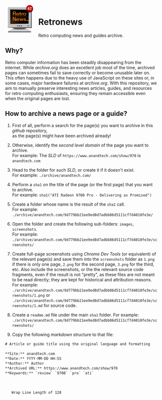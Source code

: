 <img src="./embeds/logo96.png" style="float:left;margin-right:1em">

# Retronews

Retro computing news and guides archive.

## Why?

Retro computer information has been steadily disappearing from the internet. While _archive.org_ does an excellent job
most of the time, archived pages can sometimes fail to save correctly or become unusable later on. This often happens
due to the heavy use of JavaScript on these sites or, in some cases, major hardware failures at _archive.org_. With
this repository, we aim to manually preserve interesting news articles, guides, and resources for retro computing
enthusiasts, ensuring they remain accessible even when the original pages are lost.

## How to archive a news page or a guide?

1. First of all, perform a search for the page(s) you want to archive in this _github_ repository,<br>
   as the page(s) might have been archived already!

2. Otherwise, identify the _second level domain_ of the page you want to archive.<br>
   For example: The _SLD_ of `https://www.anandtech.com/show/970` is `anandtech.com`

3. Head to the folder for such _SLD_, or create it if it doesn't exist.<br>
   For example: `./archive/anandtech.com/`

4. Perform a `sha1` on the title of the page (or the first page) that you want to archive.<br>
   For example: `sha1("ATI Radeon 9700 Pro - Delivering as Promised")`

5. Create a folder whose name is the result of the `sha1` call.<br>
   For example: `./archive/anandtech.com/9d779bb21ee9ed8d7adbb86d5111cf7d4010fe3e/`

6. Open the folder and create the following sub-folders: `images`, `screenshots`.<br>
   For example: `./archive/anandtech.com/9d779bb21ee9ed8d7adbb86d5111cf7d4010fe3e/screenshots/`

7. Create full-page screenshots using _Chrome Dev Tools_ (or equivalent) of the relevant page(s) and save them into the
   `screenshots` folder as `1.png` if there is only one page, `2.png` for the second page, `3.png` for the third, etc.
   Also include the screenshots, or the the relevant source code fragments, even if the result is not "pretty", as these files are not meant to be read directly; they are kept for historical and attribution reasons.
   For example: `./archive/anandtech.com/9d779bb21ee9ed8d7adbb86d5111cf7d4010fe3e/screenshots/1.png`
   or `./archive/anandtech.com/9d779bb21ee9ed8d7adbb86d5111cf7d4010fe3e/screenshots/1.md` for source code.

8. Create a `readme.md` file under the main `sha1` folder.
   For example: `./archive/anandtech.com/9d779bb21ee9ed8d7adbb86d5111cf7d4010fe3e/screenshots/`

9. Copy the following _markdown_ structure to that file:

```
# Article or guide title using the original language and formatting

**Site:** anandtech.com
**Date:** YYYY-MM-DD HH:SS
**Author:** Author
**Archived URL:** https://www.anandtech.com/show/970
**Keywords:** `review` `9700` `pro` `ati`



   Wrap Line Length of 128
```